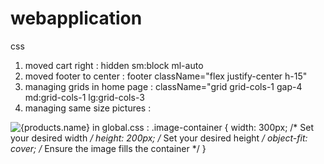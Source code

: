 # webapplication

css

1. moved cart right :  hidden sm:block ml-auto
2. moved footer to center : footer className="flex justify-center h-15"
3. managing grids in home page : className="grid grid-cols-1 gap-4 md:grid-cols-1 lg:grid-cols-3
4. managing same size pictures : 

<img src={products.image}
                    alt={products.name}
                    className="image-container"
                >
                </img>
in global.css : 
.image-container {
  width: 300px; /* Set your desired width */
  height: 200px; /* Set your desired height */
  object-fit: cover; /* Ensure the image fills the container */
}


